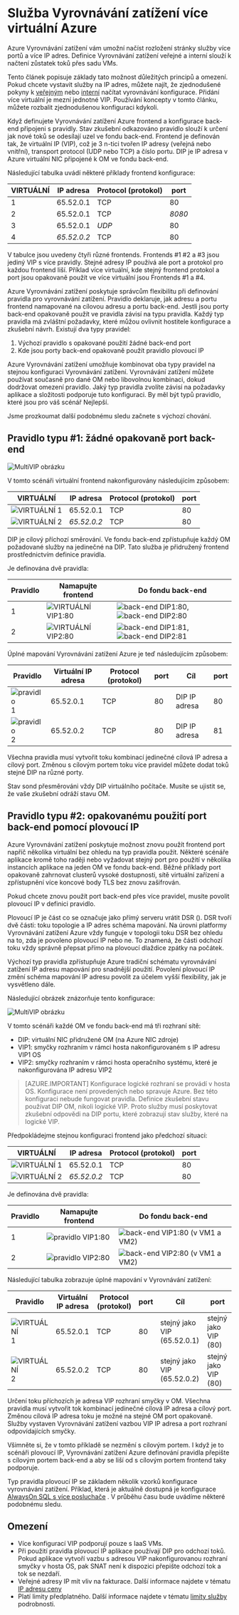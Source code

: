 <properties
   pageTitle="Služba Vyrovnávání zatížení více virtuální Azure | Microsoft Azure"
   description="Základní informace o více virtuální na Vyrovnávání zatížení Azure"
   services="load-balancer"
   documentationCenter="na"
   authors="chkuhtz"
   manager="narayan"
   editor=""
/>
<tags
   ms.service="load-balancer"
   ms.devlang="na"
   ms.topic="article"
   ms.tgt_pltfrm="na"
   ms.workload="infrastructure-services"
   ms.date="08/11/2016"
   ms.author="chkuhtz"
/>

# <a name="multiple-vips-for-azure-load-balancer"></a>Služba Vyrovnávání zatížení více virtuální Azure

Azure Vyrovnávání zatížení vám umožní načíst rozložení stránky služby více portů a více IP adres. Definice Vyrovnávání zatížení veřejné a interní slouží k načtení zůstatek toků přes sadu VMs.

Tento článek popisuje základy tato možnost důležitých principů a omezení. Pokud chcete vystavit služby na IP adres, můžete najít, že zjednodušené pokyny k [veřejným](load-balancer-get-started-internet-portal.md) nebo [interní](load-balancer-get-started-ilb-arm-portal.md) načítat vyrovnávání konfigurace. Přidání více virtuální je mezní jednotné VIP. Používání koncepty v tomto článku, můžete rozbalit zjednodušenou konfiguraci kdykoli.

Když definujete Vyrovnávání zatížení Azure frontend a konfigurace back-end připojeni s pravidly. Stav zkušební odkazováno pravidlo slouží k určení jak nové toků se odesílají uzel ve fondu back-end. Frontend je definován tak, že virtuální IP (VIP), což je 3 n-tici tvořen IP adresy (veřejná nebo vnitřní), transport protocol (UDP nebo TCP) a číslo portu. DIP je IP adresa v Azure virtuální NIC připojené k OM ve fondu back-end.

Následující tabulka uvádí některé příklady frontend konfigurace:

| VIRTUÁLNÍ | IP adresa | Protocol (protokol) | port |
|-----|------------|----------|------|
|1|65.52.0.1|TCP|80|
|2|65.52.0.1|TCP|_8080_|
|3|65.52.0.1|_UDP_|80|
|4|_65.52.0.2_|TCP|80|

V tabulce jsou uvedeny čtyři různé frontends. Frontends #1 #2 a #3 jsou jediný VIP s více pravidly. Stejné adresy IP používá ale port a protokol pro každou frontend liší. Příklad více virtuální, kde stejný frontend protokol a port jsou opakovaně použít ve více virtuální jsou Frontends #1 a #4.

Azure Vyrovnávání zatížení poskytuje správcům flexibilitu při definování pravidla pro vyrovnávání zatížení. Pravidlo deklaruje, jak adresu a portu frontend namapované na cílovou adresu a portu back-end. Jestli jsou porty back-end opakovaně použít ve pravidla závisí na typu pravidla. Každý typ pravidla má zvláštní požadavky, které můžou ovlivnit hostitele konfigurace a zkušební návrh. Existují dva typy pravidel:

1. Výchozí pravidlo s opakované použití žádné back-end port
2. Kde jsou porty back-end opakovaně použít pravidlo plovoucí IP

Azure Vyrovnávání zatížení umožňuje kombinovat oba typy pravidel na stejnou konfiguraci Vyrovnávání zatížení. Vyrovnávání zatížení můžete používat současně pro dané OM nebo libovolnou kombinaci, dokud dodržovat omezení pravidlo. Jaký typ pravidla zvolíte závisí na požadavky aplikace a složitosti podporuje tuto konfiguraci. By měl být typů pravidlo, které jsou pro váš scénář Nejlepší.

Jsme prozkoumat další podobnému sledu začnete s výchozí chování.

## <a name="rule-type-1-no-backend-port-reuse"></a>Pravidlo typu #1: žádné opakovaně port back-end

![MultiVIP obrázku](./media/load-balancer-multivip-overview/load-balancer-multivip.png)

V tomto scénáři virtuální frontend nakonfigurovány následujícím způsobem:

| VIRTUÁLNÍ | IP adresa | Protocol (protokol) | port |
|-----|------------|----------|------|
|![VIRTUÁLNÍ](./media/load-balancer-multivip-overview/load-balancer-rule-green.png) 1|65.52.0.1|TCP|80|
|![VIRTUÁLNÍ](./media/load-balancer-multivip-overview/load-balancer-rule-purple.png) 2|*65.52.0.2*|TCP|80|

DIP je cílový příchozí směrování. Ve fondu back-end zpřístupňuje každý OM požadované služby na jedinečné na DIP. Tato služba je přidružený frontend prostřednictvím definice pravidla.

Je definována dvě pravidla:

| Pravidlo | Namapujte frontend | Do fondu back-end |
|------|--------------|-----------------|
| 1 | ![VIRTUÁLNÍ](./media/load-balancer-multivip-overview/load-balancer-rule-green.png) VIP1:80 | ![back-end](./media/load-balancer-multivip-overview/load-balancer-rule-green.png) DIP1:80, ![back-end](./media/load-balancer-multivip-overview/load-balancer-rule-green.png) DIP2:80 |
| 2 | ![VIRTUÁLNÍ](./media/load-balancer-multivip-overview/load-balancer-rule-purple.png) VIP2:80 | ![back-end](./media/load-balancer-multivip-overview/load-balancer-rule-purple.png) DIP1:81, ![back-end](./media/load-balancer-multivip-overview/load-balancer-rule-purple.png) DIP2:81 |

Úplné mapování Vyrovnávání zatížení Azure je teď následujícím způsobem:

| Pravidlo | Virtuální IP adresa | Protocol (protokol) | port | Cíl | port |
|------|----------------|----------|------|-----|------|
|![pravidlo](./media/load-balancer-multivip-overview/load-balancer-rule-green.png) 1|65.52.0.1|TCP|80|DIP IP adresa|80|
|![pravidlo](./media/load-balancer-multivip-overview/load-balancer-rule-purple.png) 2|65.52.0.2|TCP|80|DIP IP adresa|81|

Všechna pravidla musí vytvořit toku kombinací jedinečné cílová IP adresa a cílový port. Změnou s cílovým portem toku více pravidel můžete dodat toků stejné DIP na různé porty.

Stav sond přesměrováni vždy DIP virtuálního počítače. Musíte se ujistit se, že vaše zkušební odráží stavu OM.

## <a name="rule-type-2-backend-port-reuse-by-using-floating-ip"></a>Pravidlo typu #2: opakovanému použití port back-end pomocí plovoucí IP

Azure Vyrovnávání zatížení poskytuje možnost znovu použít frontend port napříč několika virtuální bez ohledu na typ pravidla použít. Některé scénáře aplikace kromě toho raději nebo vyžadovat stejný port pro použití v několika instancích aplikace na jeden OM ve fondu back-end. Běžné příklady port opakovaně zahrnovat clusterů vysoké dostupnosti, sítě virtuální zařízení a zpřístupnění více koncové body TLS bez znovu zašifrován.

Pokud chcete znovu použít port back-end přes více pravidel, musíte povolit plovoucí IP v definici pravidlo.

Plovoucí IP je část co se označuje jako přímý serveru vrátit DSR (). DSR tvoří dvě části: toku topologie a IP adres schéma mapování. Na úrovni platformy Vyrovnávání zatížení Azure vždy funguje v topologii toku DSR bez ohledu na to, zda je povoleno plovoucí IP nebo ne. To znamená, že části odchozí toku vždy správně přepsat přímo na plovoucí dlaždice zpátky na počátek.

Výchozí typ pravidla zpřístupňuje Azure tradiční schématu vyrovnávání zatížení IP adresu mapování pro snadnější použití. Povolení plovoucí IP změní schéma mapování IP adresu povolit za účelem vyšší flexibility, jak je vysvětleno dále.

Následující obrázek znázorňuje tento konfigurace:

![MultiVIP obrázku](./media/load-balancer-multivip-overview/load-balancer-multivip-dsr.png)

V tomto scénáři každé OM ve fondu back-end má tři rozhraní sítě:

* DIP: virtuální NIC přidružené OM (na Azure NIC zdroje)
* VIP1: smyčky rozhraním v rámci hosta nakonfigurovaném s IP adresu VIP1 OS
* VIP2: smyčky rozhraním v rámci hosta operačního systému, které je nakonfigurována IP adresu VIP2

>[AZURE.IMPORTANT] Konfigurace logické rozhraní se provádí v hosta OS. Konfigurace není provedených nebo spravuje Azure. Bez této konfiguraci nebude fungovat pravidla. Definice zkušební stavu používat DIP OM, nikoli logické VIP. Proto služby musí poskytovat zkušební odpovědi na DIP portu, které zobrazují stav služby, které na logické VIP.

Předpokládejme stejnou konfiguraci frontend jako předchozí situaci:

| VIRTUÁLNÍ | IP adresa | Protocol (protokol) | port |
|-----|------------|----------|------|
|![VIRTUÁLNÍ](./media/load-balancer-multivip-overview/load-balancer-rule-green.png) 1|65.52.0.1|TCP|80|
|![VIRTUÁLNÍ](./media/load-balancer-multivip-overview/load-balancer-rule-purple.png) 2|*65.52.0.2*|TCP|80|

Je definována dvě pravidla:

| Pravidlo | Namapujte frontend | Do fondu back-end |
|------|--------------|-----------------|
| 1 | ![pravidlo](./media/load-balancer-multivip-overview/load-balancer-rule-green.png) VIP1:80 | ![back-end](./media/load-balancer-multivip-overview/load-balancer-rule-green.png) VIP1:80 (v VM1 a VM2) |
| 2 | ![pravidlo](./media/load-balancer-multivip-overview/load-balancer-rule-purple.png) VIP2:80 | ![back-end](./media/load-balancer-multivip-overview/load-balancer-rule-purple.png) VIP2:80 (v VM1 a VM2) |

Následující tabulka zobrazuje úplné mapování v Vyrovnávání zatížení:

| Pravidlo | Virtuální IP adresa | Protocol (protokol) | port | Cíl | port |
|------|----------------|----------|------|-------------|------|
|![VIRTUÁLNÍ](./media/load-balancer-multivip-overview/load-balancer-rule-green.png) 1|65.52.0.1|TCP|80|stejný jako VIP (65.52.0.1)|stejný jako VIP (80)|
|![VIRTUÁLNÍ](./media/load-balancer-multivip-overview/load-balancer-rule-purple.png) 2|65.52.0.2|TCP|80|stejný jako VIP (65.52.0.2)|stejný jako VIP (80)|

Určení toku příchozích je adresa VIP rozhraní smyčky v OM. Všechna pravidla musí vytvořit tok kombinací jedinečné cílová IP adresa a cílový port. Změnou cílová IP adresa toku je možné na stejné OM port opakovaně. Služby vystaven Vyrovnávání zatížení vazbou VIP IP adresa a port rozhraní odpovídajících smyčky.

Všimněte si, že v tomto příkladě se nezmění s cílovým portem. I když je to scénáři plovoucí IP, Vyrovnávání zatížení Azure definování pravidla přepište s cílovým portem back-end a aby se liší od s cílovým portem frontend taky podporuje.

Typ pravidla plovoucí IP se základem několik vzorků konfigurace vyrovnávání zatížení. Příklad, která je aktuálně dostupná je konfigurace [AlwaysOn SQL s více posluchače](../virtual-machines/virtual-machines-windows-portal-sql-ps-alwayson-int-listener.md) . V průběhu času bude uvádíme některé podobnému sledu.

## <a name="limitations"></a>Omezení

* Více konfigurací VIP podporují pouze s IaaS VMs.
* Při použití pravidla plovoucí IP aplikace používají DIP pro odchozí toků. Pokud aplikace vytvoří vazbu s adresou VIP nakonfigurovanou rozhraní smyčky v hosta OS, pak SNAT není k dispozici přepište odchozí tok a tok se nezdaří.
* Veřejné adresy IP mít vliv na fakturace. Další informace najdete v tématu [IP adresu ceny](https://azure.microsoft.com/pricing/details/ip-addresses/)
* Platí limity předplatného. Další informace najdete v tématu [limity služby](../azure-subscription-service-limits.md#networking-limits) podrobnosti.
